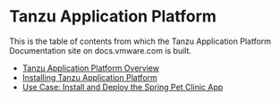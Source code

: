 # Tanzu Application Platform

This is the table of contents from which the Tanzu Application Platform Documentation site on docs.vmware.com is built.

- [Tanzu Application Platform Overview](overview.md)
- [Installing Tanzu Application Platform](install.md)
- [Use Case: Install and Deploy the Spring Pet Clinic App](use-case.md)